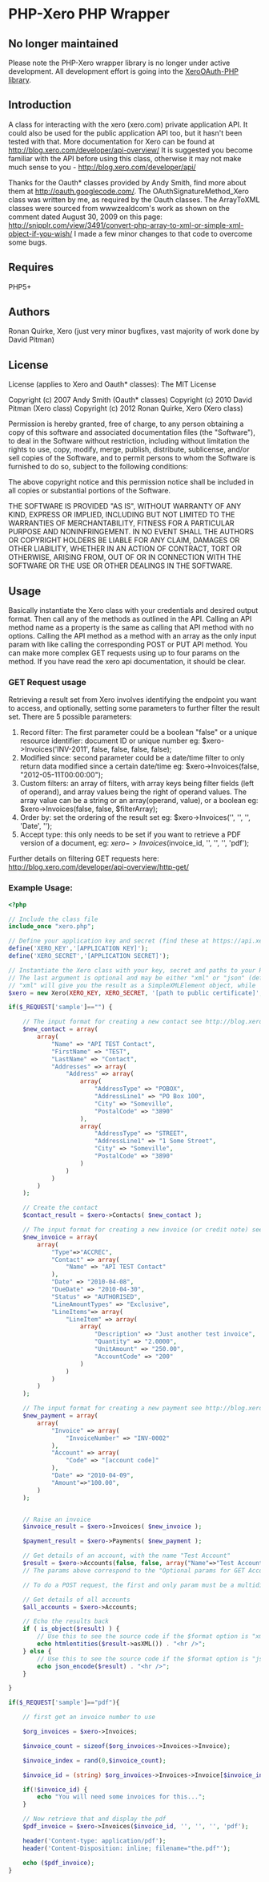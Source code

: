 PHP-Xero PHP Wrapper
====================

No longer maintained
------------
Please note the PHP-Xero wrapper library is no longer under active development.
All development effort is going into the [XeroOAuth-PHP library](https://github.com/XeroAPI/XeroOAuth-PHP).

Introduction
------------
A class for interacting with the xero (xero.com) private application API.  It could also be used for the public application API too, but it hasn't been tested with that.  More documentation for Xero can be found at http://blog.xero.com/developer/api-overview/  It is suggested you become familiar with the API before using this class, otherwise it may not make much sense to you - http://blog.xero.com/developer/api/

Thanks for the Oauth* classes provided by Andy Smith, find more about them at http://oauth.googlecode.com/.  The
OAuthSignatureMethod_Xero class was written by me, as required by the Oauth classes.  The ArrayToXML classes were sourced from wwwzealdcom's work as shown on the comment dated August 30, 2009 on this page: http://snipplr.com/view/3491/convert-php-array-to-xml-or-simple-xml-object-if-you-wish/  I made a few minor changes to that code to overcome some bugs.

Requires
--------
PHP5+

Authors
--------
Ronan Quirke, Xero (just very minor bugfixes, vast majority of work done by David Pitman)


License
-------
License (applies to Xero and Oauth* classes):
The MIT License

Copyright (c) 2007 Andy Smith (Oauth* classes)
Copyright (c) 2010 David Pitman (Xero class)
Copyright (c) 2012 Ronan Quirke, Xero (Xero class)

Permission is hereby granted, free of charge, to any person obtaining a copy
of this software and associated documentation files (the "Software"), to deal
in the Software without restriction, including without limitation the rights
to use, copy, modify, merge, publish, distribute, sublicense, and/or sell
copies of the Software, and to permit persons to whom the Software is
furnished to do so, subject to the following conditions:

The above copyright notice and this permission notice shall be included in
all copies or substantial portions of the Software.

THE SOFTWARE IS PROVIDED "AS IS", WITHOUT WARRANTY OF ANY KIND, EXPRESS OR
IMPLIED, INCLUDING BUT NOT LIMITED TO THE WARRANTIES OF MERCHANTABILITY,
FITNESS FOR A PARTICULAR PURPOSE AND NONINFRINGEMENT. IN NO EVENT SHALL THE
AUTHORS OR COPYRIGHT HOLDERS BE LIABLE FOR ANY CLAIM, DAMAGES OR OTHER
LIABILITY, WHETHER IN AN ACTION OF CONTRACT, TORT OR OTHERWISE, ARISING FROM,
OUT OF OR IN CONNECTION WITH THE SOFTWARE OR THE USE OR OTHER DEALINGS IN
THE SOFTWARE.

Usage
-----

Basically instantiate the Xero class with your credentials and desired output format.  Then call any of the methods as outlined in the API.  Calling an API method name as a property is the same as calling that API method with no options. Calling the API method as a method with an array as the only input param with like calling the corresponding POST or PUT API method.  You can make more complex GET requests using up to four params on the method.  If you have read the xero api documentation, it should be clear.

### GET Request usage

Retrieving a result set from Xero involves identifying the endpoint you want to access, and optionally, setting some parameters to further filter the result set.
There are 5 possible parameters:

1. Record filter: The first parameter could be a boolean "false" or a unique resource identifier: document ID or unique number eg: $xero->Invoices('INV-2011', false, false, false, false);
2. Modified since: second parameter could be a date/time filter to only return data modified since a certain date/time eg: $xero->Invoices(false, "2012-05-11T00:00:00");
3. Custom filters: an array of filters, with array keys being filter fields (left of operand), and array values being the right of operand values.  The array value can be a string or an array(operand, value), or a boolean eg: $xero->Invoices(false, false, $filterArray);
4. Order by: set the ordering of the result set eg: $xero->Invoices('', '', '', 'Date', '');
5. Accept type: this only needs to be set if you want to retrieve a PDF version of a document, eg: $xero->Invoices($invoice_id, '', '', '', 'pdf');

Further details on filtering GET requests here: http://blog.xero.com/developer/api-overview/http-get/

### Example Usage:
```php
<?php

// Include the class file
include_once "xero.php";

// Define your application key and secret (find these at https://api.xero.com/Application)
define('XERO_KEY','[APPLICATION KEY]');
define('XERO_SECRET','[APPLICATION SECRET]');

// Instantiate the Xero class with your key, secret and paths to your RSA cert and key
// The last argument is optional and may be either "xml" or "json" (default)
// "xml" will give you the result as a SimpleXMLElement object, while 'json' will give you a plain array object
$xero = new Xero(XERO_KEY, XERO_SECRET, '[path to public certificate]', '[path to private key]', 'xml' );

if($_REQUEST['sample']=="") {

	// The input format for creating a new contact see http://blog.xero.com/developer/api/contacts/ to understand more
	$new_contact = array(
		array(
			"Name" => "API TEST Contact",
			"FirstName" => "TEST",
			"LastName" => "Contact",
			"Addresses" => array(
				"Address" => array(
					array(
						"AddressType" => "POBOX",
						"AddressLine1" => "PO Box 100",
						"City" => "Someville",
						"PostalCode" => "3890"
					),
					array(
						"AddressType" => "STREET",
						"AddressLine1" => "1 Some Street",
						"City" => "Someville",
						"PostalCode" => "3890"
					)
				)
			)
		)
	);

	// Create the contact
	$contact_result = $xero->Contacts( $new_contact );

	// The input format for creating a new invoice (or credit note) see http://blog.xero.com/developer/api/invoices/
	$new_invoice = array(
		array(
			"Type"=>"ACCREC",
			"Contact" => array(
				"Name" => "API TEST Contact"
			),
			"Date" => "2010-04-08",
			"DueDate" => "2010-04-30",
			"Status" => "AUTHORISED",
			"LineAmountTypes" => "Exclusive",
			"LineItems"=> array(
				"LineItem" => array(
					array(
						"Description" => "Just another test invoice",
						"Quantity" => "2.0000",
						"UnitAmount" => "250.00",
						"AccountCode" => "200"
					)
				)
			)
		)
	);

	// The input format for creating a new payment see http://blog.xero.com/developer/api/payments/ to understand more
	$new_payment = array(
		array(
			"Invoice" => array(
				"InvoiceNumber" => "INV-0002"
			),
			"Account" => array(
				"Code" => "[account code]"
			),
			"Date" => "2010-04-09",
			"Amount"=>"100.00",
		)
	);


	// Raise an invoice
	$invoice_result = $xero->Invoices( $new_invoice );

	$payment_result = $xero->Payments( $new_payment );

	// Get details of an account, with the name "Test Account"
	$result = $xero->Accounts(false, false, array("Name"=>"Test Account") );
	// The params above correspond to the "Optional params for GET Accounts" on http://blog.xero.com/developer/api/accounts/

	// To do a POST request, the first and only param must be a multidimensional array as shown above in $new_contact etc.

	// Get details of all accounts
	$all_accounts = $xero->Accounts;

	// Echo the results back
	if ( is_object($result) ) {
		// Use this to see the source code if the $format option is "xml"
		echo htmlentities($result->asXML()) . "<hr />";
	} else {
		// Use this to see the source code if the $format option is "json" or not specified
		echo json_encode($result) . "<hr />";
	}

}

if($_REQUEST['sample']=="pdf"){

	// first get an invoice number to use

	$org_invoices = $xero->Invoices;

	$invoice_count = sizeof($org_invoices->Invoices->Invoice);

	$invoice_index = rand(0,$invoice_count);

	$invoice_id = (string) $org_invoices->Invoices->Invoice[$invoice_index]->InvoiceID;

	if(!$invoice_id) {
		echo "You will need some invoices for this...";
	}

	// Now retrieve that and display the pdf
	$pdf_invoice = $xero->Invoices($invoice_id, '', '', '', 'pdf');

	header('Content-type: application/pdf');
	header('Content-Disposition: inline; filename="the.pdf"');

	echo ($pdf_invoice);
}
```